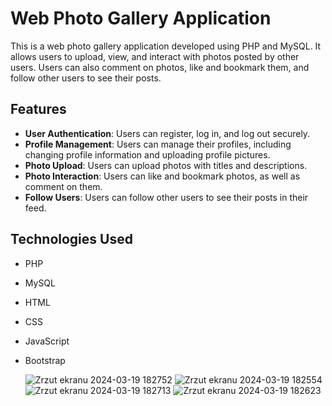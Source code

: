 # Web Photo Gallery Application

This is a web photo gallery application developed using PHP and MySQL. It allows users to upload, view, and interact with photos posted by other users. Users can also comment on photos, like and bookmark them, and follow other users to see their posts.

## Features

- **User Authentication**: Users can register, log in, and log out securely.
- **Profile Management**: Users can manage their profiles, including changing profile information and uploading profile pictures.
- **Photo Upload**: Users can upload photos with titles and descriptions.
- **Photo Interaction**: Users can like and bookmark photos, as well as comment on them.
- **Follow Users**: Users can follow other users to see their posts in their feed.

## Technologies Used
- PHP
- MySQL
- HTML
- CSS
- JavaScript
- Bootstrap

  ![Zrzut ekranu 2024-03-19 182752](https://github.com/JanKrupiniewicz/php-photoApp-system/assets/128649617/7fa07457-4691-447e-862b-86886cdb5d44)
![Zrzut ekranu 2024-03-19 182554](https://github.com/JanKrupiniewicz/php-photoApp-system/assets/128649617/2cc420e8-26de-4053-82fe-f65f942f430a)
![Zrzut ekranu 2024-03-19 182713](https://github.com/JanKrupiniewicz/php-photoApp-system/assets/128649617/6987d0b1-891e-4f5c-bae4-9784609df732)
![Zrzut ekranu 2024-03-19 182623](https://github.com/JanKrupiniewicz/php-photoApp-system/assets/128649617/2c4b15d2-fa58-4aa2-a7b8-5d7b3f80addf)
